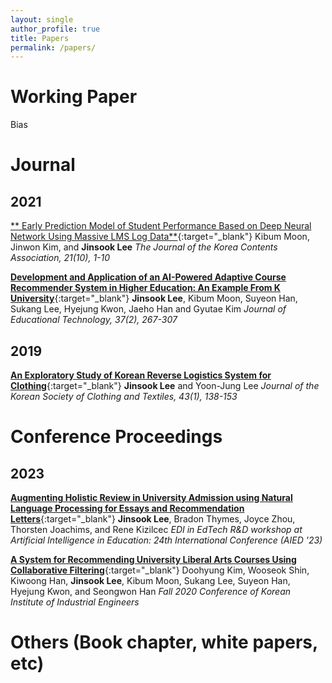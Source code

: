 ```yaml
---
layout: single
author_profile: true
title: Papers
permalink: /papers/
---
```



# Working Paper
Bias 

# Journal
## 2021
[** Early Prediction Model of Student Performance Based on Deep Neural Network Using Massive LMS Log Data**](https://koreascience.kr/article/JAKO202131541825407.page){:target="_blank"}
Kibum Moon, Jinwon Kim, and **Jinsook Lee**
*The Journal of the Korea Contents Association, 21(10), 1-10*

[**Development and Application of an AI-Powered Adaptive Course Recommender System in Higher Education: An Example From K University**](https://www.researchgate.net/publication/352876624_Development_and_Application_of_an_AI-Powered_Adaptive_Course_Recommender_System_in_Higher_Education_An_Example_from_K_University){:target="_blank"}
**Jinsook Lee**, Kibum Moon, Suyeon Han, Sukang Lee, Hyejung Kwon, Jaeho Han and Gyutae Kim
*Journal of Educational Technology, 37(2), 267-307*

## 2019
[**An Exploratory Study of Korean Reverse Logistics System for Clothing**](https://koreascience.kr/article/JAKO201912761598869.pdf){:target="_blank"}
**Jinsook Lee** and Yoon-Jung Lee
*Journal of the Korean Society of Clothing and Textiles, 43(1), 138-153*

# Conference Proceedings
## 2023
[**Augmenting Holistic Review in University Admission using Natural Language Processing for Essays and Recommendation Letters**](https://arxiv.org/pdf/2306.17575.pdf){:target="_blank"}
**Jinsook Lee**, Bradon Thymes, Joyce Zhou, Thorsten Joachims, and Rene Kizilcec
*EDI in EdTech R&D workshop at Artificial Intelligence in Education: 24th International Conference (AIED '23)*

[**A System for Recommending University Liberal Arts Courses Using Collaborative Filtering**](https://www.dbpia.co.kr/Journal/articleDetail?nodeId=NODE10505801){:target="_blank"}
Doohyung Kim, Wooseok Shin, Kiwoong Han, **Jinsook Lee**, Kibum Moon, Sukang Lee, Suyeon Han, Hyejung Kwon, and Seongwon Han
*Fall 2020 Conference of Korean Institute of Industrial Engineers*

# Others (Book chapter, white papers, etc)



